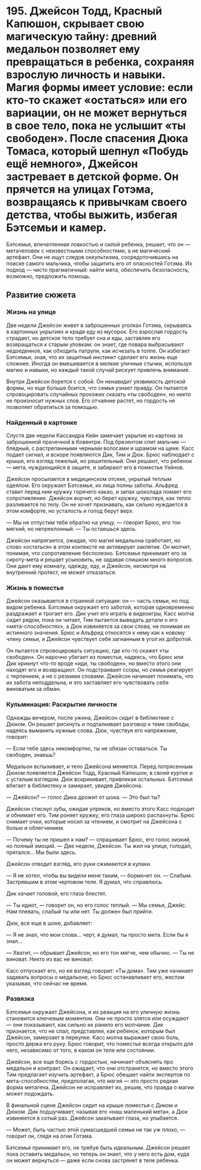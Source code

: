 # 195. Джейсон Тодд, Красный Капюшон, скрывает свою магическую тайну: древний медальон позволяет ему превращаться в ребенка, сохраняя взрослую личность и навыки. Магия формы имеет условие: если кто-то скажет «остаться» или его вариации, он не может вернуться в свое тело, пока не услышит «ты свободен». После спасения Дюка Томаса, который шепнул «Побудь ещё немного», Джейсон застревает в детской форме. Он прячется на улицах Готэма, возвращаясь к привычкам своего детства, чтобы выжить, избегая Бэтсемьи и камер.

Бэтсемья, впечатленная ловкостью и силой ребенка, решает, что он — метачеловек с неизвестными способностями, а не магический артефакт. Они не ищут следов оккультизма, сосредоточившись на поиске самого мальчика, чтобы защитить его от опасностей Готэма. Их подход — чисто прагматичный: найти мета, обеспечить безопасность, возможно, предложить помощь.

## Развитие сюжета
### Жизнь на улице
Две недели Джейсон живет в заброшенных уголках Готэма, скрываясь в картонных укрытиях и крадя еду из мусорок. Его взрослая гордость страдает, но детское тело требует сна и еды, заставляя его возвращаться к старым уловкам: он знает, где повара выбрасывают недоеденное, как обходить патрули, как исчезать в толпе. Он избегает Бэтсемьи, зная, что их защитный инстинкт сделает его жизнь еще сложнее. Иногда он вмешивается в мелкие уличные стычки, используя магию и навыки, но каждый такой случай рискует привлечь внимание.

Внутри Джейсон борется с собой. Он ненавидит уязвимость детской формы, но еще больше боится, что семья узнает правду. Он пытается спровоцировать случайных прохожих сказать «ты свободен», но никто не произносит нужных слов. Его отчаяние растет, но гордость не позволяет обратиться за помощью.

### Найденный в картонке
Спустя две недели Кассандра Кейн замечает укрытие из картона за заброшенной прачечной в Ковентри. Под брезентом спит мальчик — бледный, с растрепанными черными волосами и шрамом на щеке. Касс подает сигнал, и вскоре появляются Дик, Тим и Дюк. Брюс наблюдает с крыши, его взгляд тяжелый, но решительный. Они решают, что ребенок — мета, нуждающийся в защите, и забирают его в поместье Уэйнов.

Джейсон просыпается в медицинском отсеке, укрытый теплым одеялом. Его окружает Бэтсемья, их лица полны заботы. Альфред ставит перед ним кружку горячего какао, и запах шоколада ломает его сопротивление. Джейсон ворчит, но берет кружку, чувствуя, как тепло разливается по телу. Он не хочет признавать, как сильно нуждается в этом комфорте, но усталость и голод берут верх.

— Мы не отпустим тебя обратно на улицу, — говорит Брюс, его тон мягкий, но непреклонный. — Ты остаешься здесь.

Джейсон напрягается, ожидая, что магия медальона сработает, но слово «остаться» в этом контексте не активирует заклятие. Он молчит, понимая, что сопротивление бесполезно. Бэтсемья принимает его за сироту-мета и решает усыновить, не задавая слишком много вопросов. Они дают ему комнату, одежду, еду, и Джейсон, несмотря на внутренний протест, не может отказаться.

### Жизнь в поместье
Джейсон оказывается в странной ситуации: он — часть семьи, но под видом ребенка. Бэтсемья окружает его заботой, которая одновременно раздражает и трогает его. Дик учит его играть в видеоигры, Касс молча сидит рядом, пока он читает, Тим пытается выведать детали о его «мета-способностях», а Дюк извиняется за свои слова, не понимая их истинного значения. Брюс и Альфред относятся к нему как к новому члену семьи, и Джейсон чувствует себя загнанным в угол их добротой.

Он пытается спровоцировать ситуацию, где кто-то скажет «ты свободен». Он нарочно убегает из поместья, надеясь, что Брюс или Дик крикнут что-то вроде «иди, ты свободен», но вместо этого они находят его и возвращают. Он подстраивает ссоры, но семья реагирует с терпением, а не с резкими словами. Джейсон начинает понимать, что их забота неподдельна, и это заставляет его чувствовать себя виноватым за обман.

### Кульминация: Раскрытие личности
Однажды вечером, после ужина, Джейсон сидит в библиотеке с Дюком. Он решает рискнуть и подталкивает разговор к теме свободы, надеясь выманить нужные слова. Дюк, чувствуя его напряжение, говорит:

— Если тебе здесь некомфортно, ты не обязан оставаться. Ты свободен, знаешь?

Медальон вспыхивает, и тело Джейсона меняется. Перед потрясенным Дюком появляется Джейсон Тодд, Красный Капюшон, в своей куртке и с усталым взглядом. Дюк вскрикивает, привлекая остальных. Бэтсемья вбегает в библиотеку и замирает, увидев Джейсона.

— Джейсон? — голос Дика дрожит от шока. — Это был ты?

Джейсон стиснул зубы, ожидая упреков, но вместо этого Касс подходит и обнимает его. Тим роняет кружку, его глаза широко распахнуты. Брюс снимает очки, которые носил за чтением, и смотрит на Джейсона с болью и облегчением.

— Почему ты не пришел к нам? — спрашивает Брюс, его голос низкий, но полный эмоций. — Две недели, Джейсон. Ты жил на улице, голодал, прятался... Мы были здесь.

Джейсон отводит взгляд, его руки сжимаются в кулаки.

— Я не хотел, чтобы вы видели меня таким, — бормочет он. — Слабым. Застрявшим в этом чертовом теле. Я думал, что справлюсь.

Дик качает головой, его глаза блестят.

— Ты идиот, — говорит он, но его голос теплый. — Мы семья, Джейс. Нам плевать, слабый ты или нет. Ты должен был прийти.

Дюк, все еще в шоке, добавляет:

— Я не знал, что мои слова... черт, я думал, ты просто мета. Если бы я знал...

— Хватит, — обрывает Джейсон, но его тон мягче, чем обычно. — Ты не виноват. Никто из вас не виноват.

Касс отпускает его, но ее взгляд говорит: «Ты дома». Тим уже начинает задавать вопросы о медальоне, но Брюс останавливает его, жестом указывая, что сейчас не время.

### Развязка
Бэтсемья окружает Джейсона, и их реакция на его уличную жизнь становится ключевым моментом. Они не просто злятся или осуждают — они показывают, как сильно их ранило его молчание. Дик признается, что не спал, представляя, как ребенок, которым был Джейсон, замерзает в переулке. Касс молча выражает свою боль, просто держа его руку. Брюс говорит, что поместье всегда открыто для него, независимо от того, в каком он теле или состоянии.

Джейсон, все еще борясь с гордостью, начинает объяснять про медальон и контракт. Он ожидает, что они отстранятся, но вместо этого Тим предлагает изучить артефакт, а Брюс обещает найти экспертов по мета-способностям, предполагая, что магия — это просто редкая форма метагена. Джейсон не исправляет их, решив, что правда о магии может подождать.

В финальной сцене Джейсон сидит на крыше поместья с Диком и Дюком. Дик подшучивает, называя его «наш маленький мета», а Дюк извиняется в сотый раз. Джейсон закатывает глаза, но улыбается.

— Может, быть частью этой сумасшедшей семьи не так уж плохо, — говорит он, глядя на огни Готэма.

Бэтсемья принимает его, не требуя быть идеальным. Джейсон решает пока оставить медальон, но теперь он знает, что у него есть дом, куда он может вернуться — даже если снова застрянет в теле ребенка.


